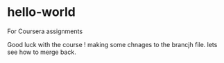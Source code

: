 # hello-world
For Coursera assignments

Good luck with the course !
making some chnages to the brancjh file. lets see how to merge back.
